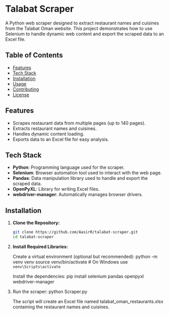# Talabat Scraper

A Python web scraper designed to extract restaurant names and cuisines from the Talabat Oman website. This project demonstrates how to use Selenium to handle dynamic web content and export the scraped data to an Excel file.

## Table of Contents
- [Features](#features)
- [Tech Stack](#tech-stack)
- [Installation](#installation)
- [Usage](#usage)
- [Contributing](#contributing)
- [License](#license)

## Features
- Scrapes restaurant data from multiple pages (up to 140 pages).
- Extracts restaurant names and cuisines.
- Handles dynamic content loading.
- Exports data to an Excel file for easy analysis.

## Tech Stack
- **Python**: Programming language used for the scraper.
- **Selenium**: Browser automation tool used to interact with the web page.
- **Pandas**: Data manipulation library used to handle and export the scraped data.
- **OpenPyXL**: Library for writing Excel files.
- **webdriver-manager**: Automatically manages browser drivers.

## Installation

1. **Clone the Repository:**
   ```sh
   git clone https://github.com/AasirR/talabat-scraper.git
   cd talabat-scraper

2. **Install Required Libraries:**

   Create a virtual environment (optional but recommended):
   python -m venv venv
   source venv/bin/activate  # On Windows use `venv\Scripts\activate`

   Install the dependencies:
   pip install selenium pandas openpyxl webdriver-manager

3. Run the scraper:
   python Scraper.py

   The script will create an Excel file named talabat_oman_restaurants.xlsx containing the restaurant names and cuisines.


